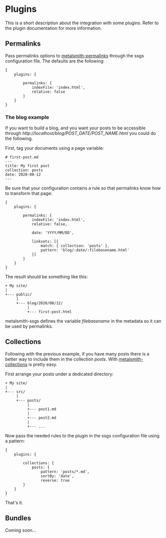 # Plugins

This is a short description about the integration with some plugins. Refer to the plugin documentation for more information.

## Permalinks

Pass permalinks options to [metalsmith-permalinks][metalsmith-permalinks] through the ssgs configuration file. The defaults are the following:

    {
        plugins: {

            permalinks: {
                indexFile: 'index.html',
                relative: false
            }
        }
    }

### The blog example

If you want to build a blog, and you want your posts to be accessible through *http://localhost/blog/POST_DATE/POST_NAME.html* you could do the following.

First, tag your documents using a page variable:

    # first-post.md
    ---
    title: My first post
    collection: posts
    date: 2020-08-12
    ---

Be sure that your configuration contains a rule so that permalinks know how to transform that page:

    {
        plugins: {

            permalinks: {
                indexFile: 'index.html',
                relative: false,

                date: 'YYYY/MM/DD',

                linksets: [{
                    match: { collection: 'posts' },
                    pattern: 'blog/:date/:filebasename.html'
                }]
            }
        }
    }

The result should be something like this:

    + My site/
    |
    +--- public/
         |
         +--- blog/2020/08/12/
              |
              +--- first-post.html

metalsmith-ssgs defines the variable *filebasename* in the metadata so it can be used by permalinks.

## Collections

Following with the previous example, if you have many posts there is a better way to include them in the collection *posts*. With [metalsmith-collections][metalsmith-collections] is pretty easy.

First arrange your posts under a dedicated directory:

    + My site/
    |
    +--- src/
         |
         +--- posts/
              |
              +--- post1.md
              |
              +--- post2.md
              |
              +--- ...

Now pass the needed rules to the plugin in the ssgs configuration file using a pattern:

    {
        plugins: {

            collections: {
                posts: {
                    pattern: 'posts/*.md',
                    sortBy: 'date',
                    reverse: true
            }
        }
    }

That's it.

## Bundles

Coming soon...


[metalsmith-permalinks]: https://www.npmjs.com/package/@metalsmith/permalinks
[metalsmith-collections]: https://www.npmjs.com/package/metalsmith-collections
[metalsmith-bundles]: https://www.npmjs.com/package/metalsmith-bundles
